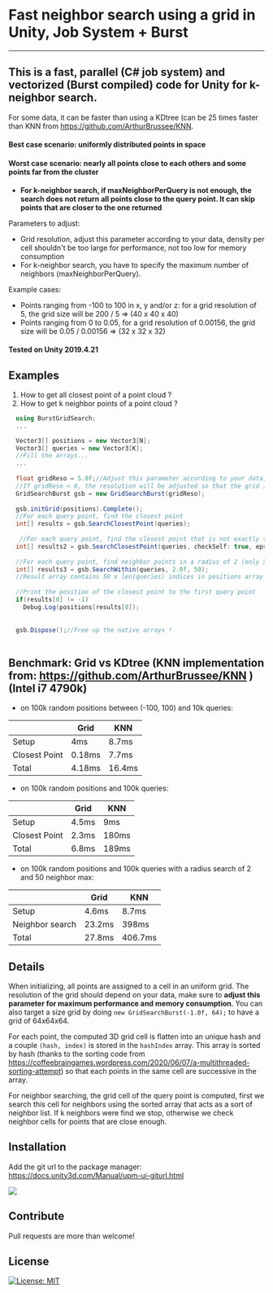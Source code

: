 # Fast neighbor search using a grid in Unity, Job System + Burst 
---------------

## This is a fast, parallel (C# job system) and vectorized (Burst compiled) code for Unity for k-neighbor search.
For some data, it can be faster than using a KDtree (can be 25 times faster than KNN from https://github.com/ArthurBrussee/KNN.

#### Best case scenario: uniformly distributed points in space
#### Worst case scenario: nearly all points close to each others and some points far from the cluster

- **For k-neighbor search, if maxNeighborPerQuery is not enough, the search does not return all points close to the query point. It can skip points that are closer to the one returned**

Parameters to adjust:
- Grid resolution, adjust this parameter according to your data, density per cell shouldn't be too large for performance, not too low for memory consumption
- For k-neighbor search, you have to specify the maximum number of neighbors (maxNeighborPerQuery).

Example cases:
- Points ranging from -100 to 100 in x, y and/or z: for a grid resolution of 5, the grid size will be 200 / 5 => (40 x 40 x 40)
- Points ranging from 0 to 0.05, for a grid resolution of 0.00156, the grid size will be 0.05 / 0.00156 => (32 x 32 x 32)

#### Tested on Unity 2019.4.21

## Examples

1) How to get all closest point of a point cloud ?
2) How to get k neighbor points of a point cloud ?

```C#
  using BurstGridSearch;
  ...

  Vector3[] positions = new Vector3[N];
  Vector3[] queries = new Vector3[K];
  //Fill the arrays...
  ...
  
  float gridReso = 5.0f;//Adjust this parameter according to your data, density per cell shouldn't be too large for performance, not too low for memory consumption
  //If gridReso < 0, the resolution will be adjusted so that the grid is 32 x 32 x 32 (this can be changed by doing: new GridSearchBurst(-1.0f, 64);)
  GridSearchBurst gsb = new GridSearchBurst(gridReso);
  
  gsb.initGrid(positions).Complete();
  //For each query point, find the closest point
  int[] results = gsb.SearchClosestPoint(queries);
 
   //For each query point, find the closest point that is not exactly the same 
  int[] results2 = gsb.SearchClosestPoint(queries, checkSelf: true, epsilon: 0.001f);
  
  //For each query point, find neighbor points in a radius of 2 (only 50 points are searched)
  int[] results3 = gsb.SearchWithin(queries, 2.0f, 50);
  //Result array contains 50 x len(queries) indices in positions array
  
  //Print the position of the closest point to the first query point
  if(results[0] != -1)
    Debug.Log(positions[results[0]);
  
  
  gsb.Dispose();//Free up the native arrays !
  
```

## Benchmark: Grid vs KDtree (KNN implementation from: https://github.com/ArthurBrussee/KNN ) (Intel i7 4790k)

- on 100k random positions between (-100, 100) and 10k queries: 

|               | Grid   | KNN    |
|---------------|--------|------- |
| Setup         | 4ms    | 8.7ms  |
| Closest Point | 0.18ms | 7.7ms  |
| Total         | 4.18ms | 16.4ms |

- on 100k random positions and 100k queries:

|               | Grid  | KNN   |
|---------------|-------|-------|
| Setup         | 4.5ms | 9ms   |
| Closest Point | 2.3ms | 180ms |
| Total         | 6.8ms | 189ms |

- on 100k random positions and 100k queries with a radius search of 2 and 50 neighbor max:

|                 | Grid   | KNN   |
|-----------------|--------|-------|
| Setup           | 4.6ms  | 8.7ms   |
| Neighbor search | 23.2ms | 398ms   |
| Total           | 27.8ms | 406.7ms |

## Details

When initializing, all points are assigned to a cell in an uniform grid. The resolution of the grid should depend on your data, make sure to __adjust this parameter for maximum performance and memory consumption__. You can also target a size grid by doing ```new GridSearchBurst(-1.0f, 64);``` to have a grid of 64x64x64.

For each point, the computed 3D grid cell is flatten into an unique hash and a couple ```(hash, index)``` is stored in the ```hashIndex``` array. This array is sorted by hash (thanks to the sorting code from https://coffeebraingames.wordpress.com/2020/06/07/a-multithreaded-sorting-attempt) so that each points in the same cell are successive in the array.


For neighbor searching, the grid cell of the query point is computed, first we search this cell for neighbors using the sorted array that acts as a sort of neighbor list. If k neighbors were find we stop, otherwise we check neighbor cells for points that are close enough.

## Installation
Add the git url to the package manager: https://docs.unity3d.com/Manual/upm-ui-giturl.html

[<img src="https://docs.unity3d.com/uploads/Main/PackageManagerUI-GitURLPackageButton.png">](https://docs.unity3d.com/Manual/upm-ui-giturl.html)

## Contribute

Pull requests are more than welcome!

## License


[![License: MIT](https://img.shields.io/badge/License-MIT-yellow.svg)](https://opensource.org/licenses/MIT)

